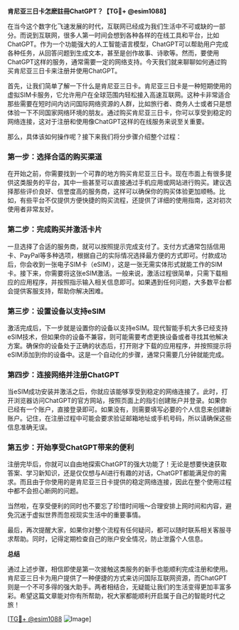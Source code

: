 **肯尼亚三日卡怎麽註冊ChatGPT？【TG💪+ @esim1088】**

在当今这个数字化飞速发展的时代，互联网已经成为我们生活中不可或缺的一部分。而说到互联网，很多人第一时间会想到各种各样的在线工具和平台，比如ChatGPT。作为一个功能强大的人工智能语言模型，ChatGPT可以帮助用户完成各种任务，从回答问题到生成文本，甚至是创作故事、诗歌等。然而，要使用ChatGPT这样的服务，通常需要一定的网络支持。今天我们就来聊聊如何通过购买肯尼亚三日卡来注册并使用ChatGPT。

首先，让我们简单了解一下什么是肯尼亚三日卡。肯尼亚三日卡是一种短期使用的虚拟SIM卡服务，它允许用户在全球范围内轻松接入高速互联网。这种卡非常适合那些需要在短时间内访问国际网络资源的人群，比如旅行者、商务人士或者只是想体验一下不同国家网络环境的朋友。通过购买肯尼亚三日卡，你可以享受到稳定的网络连接，这对于注册和使用像ChatGPT这样的在线服务来说至关重要。

那么，具体该如何操作呢？接下来我们将分步骤介绍整个过程：

### 第一步：选择合适的购买渠道

在开始之前，你需要找到一个可靠的地方购买肯尼亚三日卡。现在市面上有很多提供这类服务的平台，其中一些甚至可以直接通过手机应用或网站进行购买。建议选择那些评价良好、信誉度高的服务商，这样可以确保你的购买体验更加顺畅。比如，有些平台不仅提供方便快捷的购买流程，还提供了详细的使用指南，这对初次使用者非常友好。

### 第二步：完成购买并激活卡片

一旦选择了合适的服务商，就可以按照提示完成支付了。支付方式通常包括信用卡、PayPal等多种选项，根据自己的实际情况选择最方便的方式即可。付款成功后，你会收到一张电子SIM卡（eSIM），这是一张无需实体形式就能工作的SIM卡。接下来，你需要将这张eSIM激活。一般来说，激活过程很简单，只需下载相应的应用程序，并按照指示输入相关信息即可。如果遇到任何问题，大多数平台都会提供客服支持，帮助你解决困难。

### 第三步：设置设备以支持eSIM

激活完成后，下一步就是设置你的设备以支持eSIM。现代智能手机大多已经支持eSIM技术，但如果你的设备不兼容，则可能需要考虑更换设备或者寻找其他解决方案。确保你的设备处于正确的状态后，打开刚才下载的应用程序，并按照提示将eSIM添加到你的设备中。这是一个自动化的步骤，通常只需要几分钟就能完成。

### 第四步：连接网络并注册ChatGPT

当eSIM成功安装并激活之后，你就应该能够享受到稳定的网络连接了。此时，打开浏览器访问ChatGPT的官方网站，按照页面上的指引创建账户并登录。如果你已经有一个账户，直接登录即可。如果没有，则需要填写必要的个人信息来创建新账户。记住，在注册过程中可能会要求验证邮箱地址或手机号码，所以请确保这些信息准确无误。

### 第五步：开始享受ChatGPT带来的便利

注册完毕后，你就可以自由地探索ChatGPT的强大功能了！无论是想要快速获取答案、学习新知识，还是仅仅想与AI进行有趣的对话，ChatGPT都能满足你的需求。而且由于你使用的是肯尼亚三日卡提供的稳定网络连接，因此在整个使用过程中都不会担心断网的问题。

当然啦，在享受便利的同时也不要忘了珍惜时间哦～合理安排上网时间和内容，避免沉迷于虚拟世界而忽视现实生活中的重要事情。

最后，再次提醒大家，如果你对整个流程有任何疑问，都可以随时联系相关客服寻求帮助。同时，记得定期检查自己的账户安全情况，防止泄露个人信息。

**总结**

通过上述步骤，相信即使是第一次接触这类服务的新手也能顺利完成注册和使用。肯尼亚三日卡为用户提供了一种便捷的方式来访问国际互联网资源，而ChatGPT则是一个不可多得的强大助手。两者相结合，无疑能让我们的生活变得更加丰富多彩。希望这篇文章能对你有所帮助，祝大家都能顺利开启属于自己的智能时代之旅！

[[TG💪+ @esim1088](https://t.me/s/esim1088) ![Image](https://i.postimg.cc/4NQfJmqS/Snipaste-2025-05-13-00-14-12.png)]